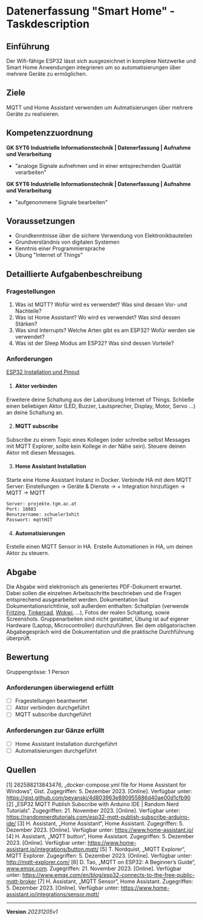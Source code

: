 # Datenerfassung "Smart Home" - Taskdescription

## Einführung

Der Wifi-fähige ESP32 lässt sich ausgezeichnet in komplexe Netzwerke und Smart Home Anwendungen integrieren um so automatisierungen über mehrere Geräte zu ermöglichen.

## Ziele

MQTT und Home Assistant verwenden um Autmatisierungen über mehrere Geräte zu realisieren.


## Kompetenzzuordnung
**GK SYT6 Industrielle Informationstechnik | Datenerfassung | Aufnahme und Verarbeitung**  
* "analoge Signale aufnehmen und in einer entsprechenden Qualität verarbeiten"

**GK SYT6 Industrielle Informationstechnik | Datenerfassung | Aufnahme und Verarbeitung**  
* "aufgenommene Signale bearbeiten"

## Voraussetzungen
* Grundkenntnisse über die sichere Verwendung von Elektronikbauteilen
* Grundverständnis von digitalen Systemen
* Kenntnis einer Programmiersprache
* Übung "Internet of Things"

## Detaillierte Aufgabenbeschreibung

### Fragestellungen

1. Was ist MQTT? Wofür wird es verwendet? Was sind dessen Vor- und Nachteile?
2. Was ist Home Assistant? Wo wird es verwendet? Was sind dessen Stärken?
3. Was sind Interrupts? Welche Arten gibt es am ESP32? Wofür werden sie verwendet?
4. Was ist der Sleep Modus am ESP32? Was sind dessen Vorteile?

### Anforderungen

[ESP32 Installation und Pinout](https://elearning.tgm.ac.at/mod/page/view.php?id=90535)

1. #### Aktor verbinden

Erweitere deine Schaltung aus der Laborübung Internet of Things. Schließe einen beliebigen Aktor (LED, Buzzer, Lautsprecher, Display, Motor, Servo ...) an deine Schaltung an.

2. #### MQTT subscribe

Subscribe zu einem Topic eines Kollegen (oder schreibe selbst Messages mit MQTT Explorer, sollte kein Kollege in der Nähe sein). Steuere deinen Aktor mit diesen Messages.

3. #### Home Assistant Installation

Starte eine Home Assistant Instanz in Docker. Verbinde HA mit dem MQTT Server: Einstellungen -> Geräte & Dienste -> + Integration hinzufügen -> MQTT -> MQTT

```
Server: projekte.tgm.ac.at
Port: 18883
Benutzername: schueler3xhit
Passwort: mqttHIT
```

4. #### Automatisierungen

Erstelle einen MQTT Sensor in HA. Erstelle Automationen in HA, um deinen Aktor zu steuern.

## Abgabe
Die Abgabe wird elektronisch als generiertes PDF-Dokument erwartet. Dabei sollen die einzelnen Arbeitsschritte beschrieben und die Fragen entsprechend ausgearbeitet werden. Dokumentation laut Dokumentationsrichtlinie, soll außerdem enthalten: Schaltplan (verwende [Fritzing](https://fritzing.org/home/), [Tinkercad](https://www.tinkercad.com/), [Wokwi](https://wokwi.com/), ...), Fotos der realen Schaltung, sowie Screenshots. Gruppenarbeiten sind nicht gestattet, Übung ist auf eigener Hardware (Laptop, Microcontroller) durchzuführen. Bei dem obligatorischen Abgabegespräch wird die Dokumentation und die praktische Durchführung überprüft.

## Bewertung
Gruppengrösse: 1 Person
### Anforderungen **überwiegend erfüllt**
- [ ] Fragestellungen beantwortet
- [ ] Aktor verbinden durchgeführt
- [ ] MQTT subscribe durchgeführt

### Anforderungen **zur Gänze erfüllt**
- [ ] Home Assistant Installation durchgeführt
- [ ] Automatisierungen durchgeführt

## Quellen

[1] 262588213843476, „docker-compose.yml file for Home Assistant for Windows“, Gist. Zugegriffen: 5. Dezember 2023. [Online]. Verfügbar unter: https://gist.github.com/peyanski/4d803963e890955886d40ae00d1cfb90
[2] „ESP32 MQTT Publish Subscribe with Arduino IDE | Random Nerd Tutorials“. Zugegriffen: 21. November 2023. [Online]. Verfügbar unter: https://randomnerdtutorials.com/esp32-mqtt-publish-subscribe-arduino-ide/
[3] H. Assistant, „Home Assistant“, Home Assistant. Zugegriffen: 5. Dezember 2023. [Online]. Verfügbar unter: https://www.home-assistant.io/
[4] H. Assistant, „MQTT button“, Home Assistant. Zugegriffen: 5. Dezember 2023. [Online]. Verfügbar unter: https://www.home-assistant.io/integrations/button.mqtt/
[5] T. Nordquist, „MQTT Explorer“, MQTT Explorer. Zugegriffen: 5. Dezember 2023. [Online]. Verfügbar unter: http://mqtt-explorer.com/
[6] D. Tao, „MQTT on ESP32: A Beginner’s Guide“, www.emqx.com. Zugegriffen: 21. November 2023. [Online]. Verfügbar unter: https://www.emqx.com/en/blog/esp32-connects-to-the-free-public-mqtt-broker
[7] H. Assistant, „MQTT Sensor“, Home Assistant. Zugegriffen: 5. Dezember 2023. [Online]. Verfügbar unter: https://www.home-assistant.io/integrations/sensor.mqtt/


---
**Version** *20231205v1*

